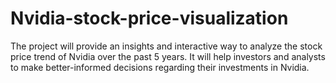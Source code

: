 # Nvidia-stock-price-visualization
The project will provide an insights and interactive way to analyze the stock price trend of Nvidia over the past 5 years. It will help investors and analysts to make better-informed decisions regarding their investments in Nvidia. 
